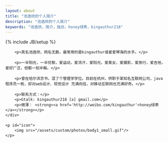 ```yaml
---
layout: about
title: "池逸欣的个人简介"
description: "池逸欣的个人简介"
keywords: "池逸欣，简介，独白，honey绿茶，kingauthur218"
---
```

{% include JB/setup %}

<div id="content">
	<div id="about">

		<p>真名池逸欣，网名无数，最常用的是kingauthur或者爱琴海的水手。</p>

		<p>一半阳光，一半忧郁，爱运动，爱流汗，爱阳光，爱美女，爱摄影，爱旅行，爱吉他，爱好广泛，但都一知半解。</p>

		<p>曾在哈尔滨念书，混了个管理学学位。目前在杭州，供职于某知名互联网公司，java程序员一枚，却对web设计、视觉设计 充满向往，对移动互联网也充满好奇。</p>

		<p>联系方式：</p>
		<p>Gtalk: kingauthur218 [a] gmail.com</p>
		<p>微薄： <strong><a href='http://weibo.com/kingauthur'>honey绿茶</a></strong></p>
	</div>

	<p id="icon">
		<img src="/assets/custom/photos/body1_small.gif"/>
	</p>

</div>

<script type="text/javascript">
	showCurrentItem(document.getElementById("menu-item-about"));
</script>







